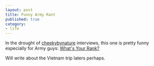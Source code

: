 ```yaml
---
layout: post
title: Funny Army Rant
published: true
category:
- life
---
```

In the drought of [cheekybynature](http://cheekybynature.blogspot.com/) interviews, this one is pretty funny especially for Army guys: [What's Your Rank?](http://gallantknight.blogspot.com/2005_06_12_gallantknight_archive.html)  
  
Will write about the Vietnam trip laters perhaps.

